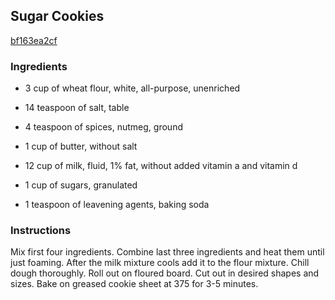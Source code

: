 ## Sugar Cookies

[bf163ea2cf](http://www.food.com/recipe/sugar-cookies-393961)

### Ingredients

 - 3 cup of wheat flour, white, all-purpose, unenriched

 - 14 teaspoon of salt, table

 - 4 teaspoon of spices, nutmeg, ground

 - 1 cup of butter, without salt

 - 12 cup of milk, fluid, 1% fat, without added vitamin a and vitamin d

 - 1 cup of sugars, granulated

 - 1 teaspoon of leavening agents, baking soda

### Instructions

Mix first four ingredients. Combine last three ingredients and heat them until just foaming. After the milk mixture cools add it to the flour mixture. Chill dough thoroughly. Roll out on floured board. Cut out in desired shapes and sizes. Bake on greased cookie sheet at 375 for 3-5 minutes.